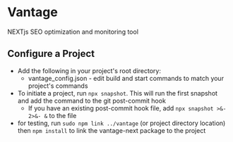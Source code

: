 # Vantage
NEXTjs SEO optimization and monitoring tool

## Configure a Project
* Add the following in your project's root directory:
  * vantage_config.json - edit build and start commands to match your project's commands
* To initiate a project, run ```npx snapshot```. This will run the first snapshot and add the command to the git post-commit hook
  * If you have an existing post-commit hook file, add ```npx snapshot >&- 2>&- &``` to the file
* for testing, run ```sudo npm link ../vantage``` (or project directory location) then ```npm install``` to link the vantage-next package to the project